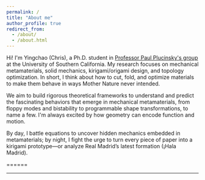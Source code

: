 ```yaml
---
permalink: /
title: "About me"
author_profile: true
redirect_from: 
  - /about/
  - /about.html
---
```


Hi! I'm Yingchao (Chris), a Ph.D. student in [Professor Paul Plucinsky's group](https://sites.usc.edu/plucinsky/) at the University of Southern California. My research focuses on mechanical metamaterials, solid mechanics, kirigami/origami design, and topology optimization. In short, I think about how to cut, fold, and optimize materials to make them behave in ways Mother Nature never intended. 

We aim to build rigorous theoretical frameworks to understand and predict the fascinating behaviors that emerge in mechanical metamaterials, from floppy modes and bistability to programmable shape transformations, to name a few. I'm always excited by how geometry can encode function and motion.

By day, I battle equations to uncover hidden mechanics embedded in metamaterials; by night, I fight the urge to turn every piece of paper into a kirigami prototype—or analyze Real Madrid’s latest formation (¡Hala Madrid).


======

------

